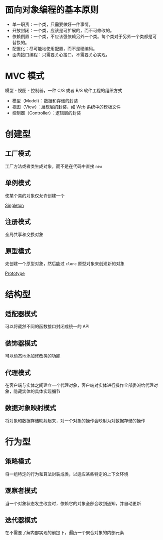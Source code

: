 # 面向对象编程的基本原则

- 单一职责：一个类，只需要做好一件事情。
- 开放封闭：一个类，应该是可扩展的，而不可修改的。
- 依赖倒置：一个类，不应该强依赖另外一个类。每个类对于另外一个类都是可替换的。
- 配置化：尽可能地使用配置，而不是硬编码。
- 面向接口编程：只需要关心接口，不需要关心实现。



# MVC 模式

模型 - 视图 - 控制器，一种 C/S 或者 B/S 软件工程的组织方式

- 模型（Model）：数据和存储的封装
- 视图（View）：展现层的封装，如 Web 系统中的模板文件
- 控制器（Controller）：逻辑层的封装

# 创建型

## 工厂模式

工厂方法或者类生成对象，而不是在代码中直接 `new`

## 单例模式

使某个类的对象仅允许创建一个

[Singleton](/Codes/PHP/DesignPattern/Singleton.php)

## 注册模式

全局共享和交换对象

## 原型模式

先创建一个原型对象，然后能过 `clone` 原型对象来创建新的对象

[Prototype](/Codes/PHP/DesignPattern/Prototype.php)

# 结构型

## 适配器模式

可以将截然不同的函数接口封闭成统一的 API

## 装饰器模式

可以动态地添加修改类的功能

## 代理模式

在客户端与实体之间建立一个代理对象，客户端对实体进行操作全部委派给代理对象，隐藏实体的具体实现细节

## 数据对象映射模式

将对象和数据存储映射起来，对一个对象的操作会映射为对数据存储的操作

# 行为型

## 策略模式

将一组特定的行为和算法封装成类，以适应某些特定的上下文环境

## 观察者模式

当一个对象状态发生改变时，依赖它的对象全部会收到通知，并自动更新

## 迭代器模式

在不需要了解内部实现的前提下，遍历一个聚合对象的内部元素

